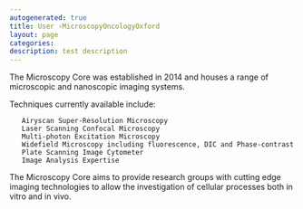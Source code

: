 ```yaml
---
autogenerated: true
title: User ›MicroscopyOncologyOxford
layout: page
categories: 
description: test description
---
```


The Microscopy Core was established in 2014 and houses a range of microscopic and nanoscopic imaging systems.

Techniques currently available include:

`   Airyscan Super-Resolution Microscopy`  
`   Laser Scanning Confocal Microscopy`  
`   Multi-photon Excitation Microscopy`  
`   Widefield Microscopy including fluorescence, DIC and Phase-contrast`  
`   Plate Scanning Image Cytometer`  
`   Image Analysis Expertise`

The Microscopy Core aims to provide research groups with cutting edge imaging technologies to allow the investigation of cellular processes both in vitro and in vivo.
